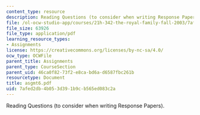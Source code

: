 ```yaml
---
content_type: resource
description: Reading Questions (to consider when writing Response Papers).
file: /ol-ocw-studio-app/courses/21h-342-the-royal-family-fall-2003/7afed2db4b053d391b9cb565ed083c2a_asgmt6.pdf
file_size: 63926
file_type: application/pdf
learning_resource_types:
- Assignments
license: https://creativecommons.org/licenses/by-nc-sa/4.0/
ocw_type: OCWFile
parent_title: Assignments
parent_type: CourseSection
parent_uid: 46ca0f82-73f2-e8ca-bd6a-d6587fbc261b
resourcetype: Document
title: asgmt6.pdf
uid: 7afed2db-4b05-3d39-1b9c-b565ed083c2a
---
```

Reading Questions (to consider when writing Response Papers).